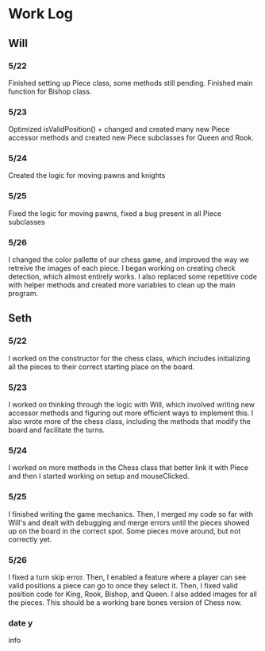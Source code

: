 # Work Log

## Will

### 5/22

Finished setting up Piece class, some methods still pending. Finished main function for Bishop class.

### 5/23

Optimized isValidPosition() + changed and created many new Piece accessor methods and created new Piece subclasses for Queen and Rook.

### 5/24

Created the logic for moving pawns and knights

### 5/25

Fixed the logic for moving pawns, fixed a bug present in all Piece subclasses

### 5/26
I changed the color pallette of our chess game, and improved the way we retreive the images of each piece. I began working on creating check detection, which almost entirely works. I also replaced some repetitive code with helper methods and created more variables to clean up the main program.
## Seth

### 5/22

I worked on the constructor for the chess class, which includes initializing all the pieces to their correct starting place on the board.

### 5/23

I worked on thinking through the logic with Will, which involved writing new accessor methods and figuring out more efficient ways to implement this. I also wrote more of the chess class, including the methods that modify the board and facilitate the turns.

### 5/24

I worked on more methods in the Chess class that better link it with Piece and then I started working on setup and mouseClicked.

### 5/25

I finished writing the game mechanics. Then, I merged my code so far with Will's and dealt with debugging and merge errors until the pieces showed up on the board in the correct spot. Some pieces move around, but not correctly yet.

### 5/26

I fixed a turn skip error. Then, I enabled a feature where a player can see valid positions a piece can go to once they select it. Then, I fixed valid position code for King, Rook, Bishop, and Queen. I also added images for all the pieces. This should be a working bare bones version of Chess now.

### date y

info
